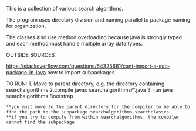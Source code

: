 This is a collection of various search algorithms.

The program uses directory division and naming parallel to package naming for organization.

The classes also use method overloading because java is strongly typed and each method must handle multiple array data types.


OUTSIDE SOURCES:

https://stackoverflow.com/questions/64325661/cant-import-a-sub-package-in-java
    how to import subpackages

TO RUN:
    1. Move to parent directory, e.g. the directory containing searchalgorithms
    2.compile
        javac searchalgorithms/*.java
    3. run
        java searchalgorithms.Bootstrap

    **you must move to the parent directory for the compiler to be able to find the path to the subpackage searchalgorithms.searchclasses
    **if you try to compile from within searchalgorithms, the compiler cannot find the subpackage